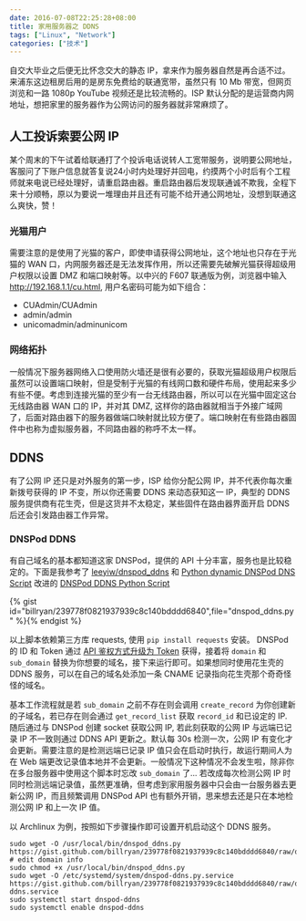 ```yaml
---
date: 2016-07-08T22:25:28+08:00
title: 家用服务器之 DDNS
tags: ["Linux", "Network"]
categories: ["技术"]
---
```


自交大毕业之后便无比怀念交大的静态 IP，拿来作为服务器自然是再合适不过。
来浦东这边租房后用的是房东免费给的联通宽带，虽然只有 10 Mb 带宽，但网页浏览和一路 1080p YouTube 视频还是比较流畅的。ISP 默认分配的是运营商内网地址，想把家里的服务器作为公网访问的服务器就非常麻烦了。

## 人工投诉索要公网 IP

某个周末的下午试着给联通打了个投诉电话说转人工宽带服务，说明要公网地址，客服问了下账户信息就答复说24小时内处理好并回电，约摸两个小时后有个工程师就来电说已经处理好，请重启路由器。重启路由器后发现联通诚不欺我，全程下来十分顺畅，原以为要说一堆理由并且还有可能不给开通公网地址，没想到联通这么爽快，赞！

### 光猫用户

需要注意的是使用了光猫的客户，即使申请获得公网地址，这个地址也只存在于光猫的 WAN 口，内网服务器还是无法发挥作用，所以还需要先破解光猫获得超级用户权限以设置 DMZ 和端口映射等。以中兴的 F607 联通版为例，浏览器中输入 <http://192.168.1.1/cu.html>, 用户名密码可能为如下组合：
- CUAdmin/CUAdmin
- admin/admin
- unicomadmin/adminunicom

### 网络拓扑

一般情况下服务器网络入口使用防火墙还是很有必要的，获取光猫超级用户权限后虽然可以设置端口映射，但是受制于光猫的有线网口数和硬件布局，使用起来多少有些不便。考虑到连接光猫的至少有一台无线路由器，所以可以在光猫中固定这台无线路由器 WAN 口的 IP，并对其 DMZ, 这样你的路由器就相当于外接广域网了，后面对路由器下的服务器做端口映射就比较方便了。端口映射在有些路由器固件中也称为虚拟服务器，不同路由器的称呼不太一样。

## DDNS

有了公网 IP 还只是对外服务的第一步，ISP 给你分配公网 IP，并不代表你每次重新拨号获得的 IP 不变，所以你还需要 DDNS 来动态获知这一 IP，典型的 DDNS 服务提供商有花生壳，但是这货并不太稳定，某些固件在路由器界面开启 DDNS 后还会引发路由器工作异常。

### DNSPod DDNS

有自己域名的基本都知道这家 DNSPod，提供的 API 十分丰富，服务也是比较稳定的。下面是我参考了 [leeyiw/dnspod_ddns](https://github.com/leeyiw/dnspod_ddns/blob/master/dnspod_ddns.py) 和 [Python dynamic DNSPod DNS Script](https://gist.github.com/chuangbo/833369) 改进的 [DNSPod DDNS Python Script](https://gist.github.com/billryan/239778f0821937939c8c140bdddd6840)

<!--more-->
{% gist id="billryan/239778f0821937939c8c140bdddd6840",file="dnspod_ddns.py" %}{% endgist %}

以上脚本依赖第三方库 requests, 使用 `pip install requests` 安装。
DNSPod 的 ID 和 Token 通过 [API 鉴权方式升级为 Token](https://support.dnspod.cn/Kb/showarticle/tsid/227) 获得，接着将 `domain` 和 `sub_domain` 替换为你想要的域名，接下来运行即可。如果想同时使用花生壳的 DDNS 服务，可以在自己的域名处添加一条 CNAME 记录指向花生壳那个奇奇怪怪的域名。

基本工作流程就是若 `sub_domain` 之前不存在则会调用 `create_record` 为你创建新的子域名，若已存在则会通过 `get_record_list` 获取 `record_id` 和已设定的 IP. 随后通过与 DNSPod 创建 socket 获取公网 IP, 若此刻获取的公网 IP 与远端已记录 IP 不一致则通过 DDNS API 更新之。默认每 30s 检测一次，公网 IP 有变化才会更新。需要注意的是检测远端已记录 IP 值只会在启动时执行，故运行期间人为在 Web 端更改记录值本地并不会更新。一般情况下这种情况不会发生啦，除非你在多台服务器中使用这个脚本时忘改 `sub_domain` 了... 若改成每次检测公网 IP 时同时检测远端记录值，虽然更准确，但考虑到家用服务器中只会由一台服务器去更新公网 IP，而且频繁调用 DNSPod API 也有额外开销，思来想去还是只在本地检测公网 IP 和上一次 IP 值。

以 Archlinux 为例，按照如下步骤操作即可设置开机启动这个 DDNS 服务。
```
sudo wget -O /usr/local/bin/dnspod_ddns.py https://gist.github.com/billryan/239778f0821937939c8c140bdddd6840/raw/dnspod_ddns.py
# edit domain info
sudo chmod +x /usr/local/bin/dnspod_ddns.py
sudo wget -O /etc/systemd/system/dnspod-ddns.py.service https://gist.github.com/billryan/239778f0821937939c8c140bdddd6840/raw/dnspod-ddns.service
sudo systemctl start dnspod-ddns
sudo systemctl enable dnspod-ddns
```